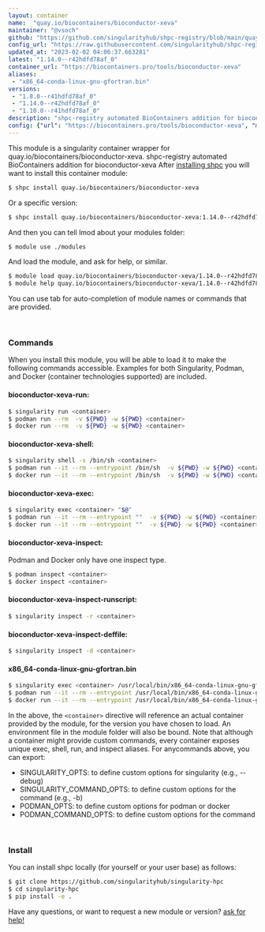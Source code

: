 ```yaml
---
layout: container
name:  "quay.io/biocontainers/bioconductor-xeva"
maintainer: "@vsoch"
github: "https://github.com/singularityhub/shpc-registry/blob/main/quay.io/biocontainers/bioconductor-xeva/container.yaml"
config_url: "https://raw.githubusercontent.com/singularityhub/shpc-registry/main/quay.io/biocontainers/bioconductor-xeva/container.yaml"
updated_at: "2023-02-02 04:06:37.663281"
latest: "1.14.0--r42hdfd78af_0"
container_url: "https://biocontainers.pro/tools/bioconductor-xeva"
aliases:
 - "x86_64-conda-linux-gnu-gfortran.bin"
versions:
 - "1.8.0--r41hdfd78af_0"
 - "1.14.0--r42hdfd78af_0"
 - "1.10.0--r41hdfd78af_0"
description: "shpc-registry automated BioContainers addition for bioconductor-xeva"
config: {"url": "https://biocontainers.pro/tools/bioconductor-xeva", "maintainer": "@vsoch", "description": "shpc-registry automated BioContainers addition for bioconductor-xeva", "latest": {"1.14.0--r42hdfd78af_0": "sha256:036f7d52714230230f72de6df4c18e80ad4327ba0d65140292937406fd0e0458"}, "tags": {"1.8.0--r41hdfd78af_0": "sha256:43eac95eb0c459a53ea934b8255163e5ce36e52f34fbcd569b01f07e50d9b518", "1.14.0--r42hdfd78af_0": "sha256:036f7d52714230230f72de6df4c18e80ad4327ba0d65140292937406fd0e0458", "1.10.0--r41hdfd78af_0": "sha256:e9d26fab3f7269e6e5d3d86a8d1ba6422ca4dcf9294c0cab98fed6eb0e8d3122"}, "docker": "quay.io/biocontainers/bioconductor-xeva", "aliases": {"x86_64-conda-linux-gnu-gfortran.bin": "/usr/local/bin/x86_64-conda-linux-gnu-gfortran.bin"}}
---
```


This module is a singularity container wrapper for quay.io/biocontainers/bioconductor-xeva.
shpc-registry automated BioContainers addition for bioconductor-xeva
After [installing shpc](#install) you will want to install this container module:


```bash
$ shpc install quay.io/biocontainers/bioconductor-xeva
```

Or a specific version:

```bash
$ shpc install quay.io/biocontainers/bioconductor-xeva:1.14.0--r42hdfd78af_0
```

And then you can tell lmod about your modules folder:

```bash
$ module use ./modules
```

And load the module, and ask for help, or similar.

```bash
$ module load quay.io/biocontainers/bioconductor-xeva/1.14.0--r42hdfd78af_0
$ module help quay.io/biocontainers/bioconductor-xeva/1.14.0--r42hdfd78af_0
```

You can use tab for auto-completion of module names or commands that are provided.

<br>

### Commands

When you install this module, you will be able to load it to make the following commands accessible.
Examples for both Singularity, Podman, and Docker (container technologies supported) are included.

#### bioconductor-xeva-run:

```bash
$ singularity run <container>
$ podman run --rm  -v ${PWD} -w ${PWD} <container>
$ docker run --rm  -v ${PWD} -w ${PWD} <container>
```

#### bioconductor-xeva-shell:

```bash
$ singularity shell -s /bin/sh <container>
$ podman run --it --rm --entrypoint /bin/sh  -v ${PWD} -w ${PWD} <container>
$ docker run --it --rm --entrypoint /bin/sh  -v ${PWD} -w ${PWD} <container>
```

#### bioconductor-xeva-exec:

```bash
$ singularity exec <container> "$@"
$ podman run --it --rm --entrypoint ""  -v ${PWD} -w ${PWD} <container> "$@"
$ docker run --it --rm --entrypoint ""  -v ${PWD} -w ${PWD} <container> "$@"
```

#### bioconductor-xeva-inspect:

Podman and Docker only have one inspect type.

```bash
$ podman inspect <container>
$ docker inspect <container>
```

#### bioconductor-xeva-inspect-runscript:

```bash
$ singularity inspect -r <container>
```

#### bioconductor-xeva-inspect-deffile:

```bash
$ singularity inspect -d <container>
```


#### x86_64-conda-linux-gnu-gfortran.bin

```bash
$ singularity exec <container> /usr/local/bin/x86_64-conda-linux-gnu-gfortran.bin
$ podman run --it --rm --entrypoint /usr/local/bin/x86_64-conda-linux-gnu-gfortran.bin   -v ${PWD} -w ${PWD} <container> -c " $@"
$ docker run --it --rm --entrypoint /usr/local/bin/x86_64-conda-linux-gnu-gfortran.bin   -v ${PWD} -w ${PWD} <container> -c " $@"
```



In the above, the `<container>` directive will reference an actual container provided
by the module, for the version you have chosen to load. An environment file in the
module folder will also be bound. Note that although a container
might provide custom commands, every container exposes unique exec, shell, run, and
inspect aliases. For anycommands above, you can export:

 - SINGULARITY_OPTS: to define custom options for singularity (e.g., --debug)
 - SINGULARITY_COMMAND_OPTS: to define custom options for the command (e.g., -b)
 - PODMAN_OPTS: to define custom options for podman or docker
 - PODMAN_COMMAND_OPTS: to define custom options for the command

<br>

### Install

You can install shpc locally (for yourself or your user base) as follows:

```bash
$ git clone https://github.com/singularityhub/singularity-hpc
$ cd singularity-hpc
$ pip install -e .
```

Have any questions, or want to request a new module or version? [ask for help!](https://github.com/singularityhub/singularity-hpc/issues)